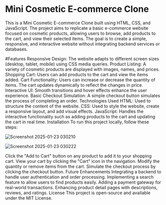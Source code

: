 # Mini Cosmetic E-commerce Clone
This is a Mini Cosmetic E-commerce Clone built using HTML, CSS, and JavaScript. The project aims to replicate a basic e-commerce website focused on cosmetic products, allowing users to browse, add products to the cart, and view their selected items. The goal is to create a simple, responsive, and interactive website without integrating backend services or databases.

#Features
Responsive Design: The website adapts to different screen sizes (desktop, tablet, mobile) using CSS media queries.
Product Listing: A variety of cosmetic products are displayed with images, names, and prices.
Shopping Cart: Users can add products to the cart and view the items added.
Cart Functionality:
Users can increase or decrease the quantity of items.
The cart updates dynamically to reflect the changes in price.
Interactive UI: Smooth transitions and hover effects enhance the user experience.
Basic Checkout Simulation: A simple checkout button simulates the process of completing an order.
Technologies Used
HTML: Used to structure the content of the website.
CSS: Used to style the website, create a responsive layout, and add visual effects.
JavaScript: Handles the interactive functionality such as adding products to the cart and updating the cart in real time.
Installation
To run this project locally, follow these steps:


![Screenshot 2025-01-23 030210](https://github.com/user-attachments/assets/c00cc2c9-4bc9-4e51-aaf0-c8aaf6a64d55)




![Screenshot 2025-01-23 030222](https://github.com/user-attachments/assets/d18a028e-1633-46f8-81dc-ffd200856ec8)








Click the "Add to Cart" button on any product to add it to your shopping cart.
View your cart by clicking the "Cart" icon in the navigation.
Modify the quantity or remove items from the cart.
Simulate the checkout process by clicking the checkout button.
Future Enhancements
Integrating a backend to handle user authentication and order processing.
Implementing a search feature to allow users to find products easily.
Adding a payment gateway for real-world transactions.
Enhancing product detail pages with descriptions, reviews, and ratings.
License
This project is open-source and available under the MIT License.
